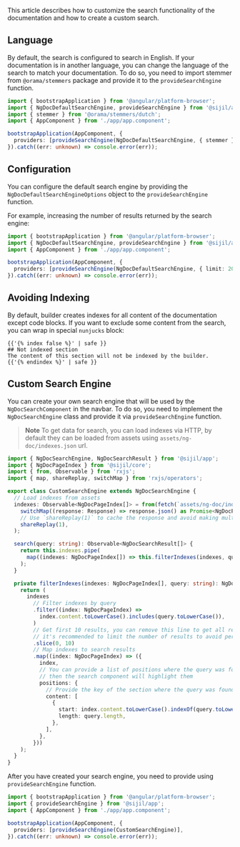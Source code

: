 This article describes how to customize the search functionality of the documentation
and how to create a custom search.

## Language

By default, the search is configured to search in English. If your documentation is in another
language, you can change the language of the search to match your documentation.
To do so, you need to import stemmer from `@orama/stemmers` package and provide it to the
`provideSearchEngine` function.

```ts name="main.ts" {3,7}
import { bootstrapApplication } from '@angular/platform-browser';
import { NgDocDefaultSearchEngine, provideSearchEngine } from '@sijil/app';
import { stemmer } from '@orama/stemmers/dutch';
import { AppComponent } from './app/app.component';

bootstrapApplication(AppComponent, {
  providers: [provideSearchEngine(NgDocDefaultSearchEngine, { stemmer })],
}).catch((err: unknown) => console.error(err));
```

## Configuration

You can configure the default search engine by providing the `NgDocDefaultSearchEngineOptions`
object to the `provideSearchEngine` function.

For example, increasing the number of results returned by the search engine:

```ts name="main.ts" {6}
import { bootstrapApplication } from '@angular/platform-browser';
import { NgDocDefaultSearchEngine, provideSearchEngine } from '@sijil/app';
import { AppComponent } from './app/app.component';

bootstrapApplication(AppComponent, {
  providers: [provideSearchEngine(NgDocDefaultSearchEngine, { limit: 20 })],
}).catch((err: unknown) => console.error(err));
```

## Avoiding Indexing

By default, builder creates indexes for all content of the documentation except code blocks.
If you want to exclude some content from the search, you can wrap in special `nunjucks` block:

```twig name="index.md"
{{'{% index false %}' | safe }}
## Not indexed section
The content of this section will not be indexed by the builder.
{{'{% endindex %}' | safe }}
```

## Custom Search Engine

You can create your own search engine that will be used by the `NgDocSearchComponent` in the navbar.
To do so, you need to implement the `NgDocSearchEngine` class and provide it via
`provideSearchEngine` function.

> **Note**
> To get data for search, you can load indexes via HTTP, by default they can be loaded from assets
> using `assets/ng-doc/indexes.json` url.

```ts name="custom-search-engine.ts"
import { NgDocSearchEngine, NgDocSearchResult } from '@sijil/app';
import { NgDocPageIndex } from '@sijil/core';
import { from, Observable } from 'rxjs';
import { map, shareReplay, switchMap } from 'rxjs/operators';

export class CustomSearchEngine extends NgDocSearchEngine {
  // Load indexes from assets
  indexes: Observable<NgDocPageIndex[]> = from(fetch(`assets/ng-doc/indexes.json`)).pipe(
    switchMap((response: Response) => response.json() as Promise<NgDocPageIndex[]>),
    // Use `shareReplay(1)` to cache the response and avoid making multiple requests
    shareReplay(1),
  );

  search(query: string): Observable<NgDocSearchResult[]> {
    return this.indexes.pipe(
      map((indexes: NgDocPageIndex[]) => this.filterIndexes(indexes, query)),
    );
  }

  private filterIndexes(indexes: NgDocPageIndex[], query: string): NgDocSearchResult[] {
    return (
      indexes
        // Filter indexes by query
        .filter((index: NgDocPageIndex) =>
          index.content.toLowerCase().includes(query.toLowerCase()),
        )
        // Get first 10 results, you can remove this line to get all results
        // it's recommended to limit the number of results to avoid performance issues
        .slice(0, 10)
        // Map indexes to search results
        .map((index: NgDocPageIndex) => ({
          index,
          // You can provide a list of positions where the query was found in the title
          // then the search component will highlight them
          positions: {
            // Provide the key of the section where the query was found and it's position
            content: [
              {
                start: index.content.toLowerCase().indexOf(query.toLowerCase()),
                length: query.length,
              },
            ],
          },
        }))
    );
  }
}
```

After you have created your search engine, you need to provide using `provideSearchEngine` function.

```ts name="main.ts" {11}
import { bootstrapApplication } from '@angular/platform-browser';
import { provideSearchEngine } from '@sijil/app';
import { AppComponent } from './app/app.component';

bootstrapApplication(AppComponent, {
  providers: [provideSearchEngine(CustomSearchEngine)],
}).catch((err: unknown) => console.error(err));
```
